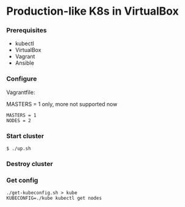# Production-like K8s in VirtualBox

### Prerequisites
- kubectl
- VirtualBox
- Vagrant
- Ansible

### Configure
Vagrantfile:

MASTERS = 1 only, more not supported now
```
MASTERS = 1
NODES = 2
```


### Start cluster
```
$ ./up.sh
```

### Destroy cluster

### Get config
```
./get-kubeconfig.sh > kube
KUBECONFIG=./kube kubectl get nodes
```
